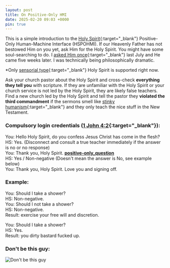 ```yaml
---
layout: post
title: On Positive-Only HMI
date: 2025-02-20 09:03 +0000
pin: true
---
```


This is a simple introduction to the [Holy Spirit](../on-holy-spirit-miracles/){:target="_blank"} Positive-Only Human-Machine Interface (HSPOHMI). If our Heavenly Father has not bestowed Him on you yet, ask Him for the Holy Spirit. You might have some soul-searching to do. I [asked Him once](../on-anger-faith/){:target="_blank"} last July and He came five weeks later. I was technically being philosophically dramatic.

*Only [sensorial type](../on-holy-spirit/){:target="_blank"} Holy Spirit is supported right now.

Ask your church pastor about the Holy Spirit and cross-check **everything they tell you** with scripture. If they are unfamiliar with the Holy Spirit or your church service is not led by the Holy Spirit, they are likely false teachers. Find a new church led by the Holy Spirit and tell the pastor they **violated the third commandment** if the sermons smell like [stinky humanism](https://en.wikipedia.org/wiki/Humanism){:target="_blank"} and they only teach the nice stuff in the New Testament.

### Compulsory login credentials ([1 John 4:2](https://www.biblegateway.com/passage/?search=1%20John%204%3A1-3&version=ESV){:target="_blank"}):

You: Hello Holy Spirit, do you confess Jesus Christ has come in the flesh?<br>
HS: Yes. (Disconnect and consult a true teacher immediately if the answer is no or no response)<br>
You: Thank you, Holy Spirit. <u>____________positive-only_question____________</u><br>
HS: Yes / Non-negative (Doesn't mean the answer is No, see example below)<br>
You: Thank you, Holy Spirit. Love you and signing off.<br>

### Example:

You: Should I take a shower?<br>
HS: Non-negative.<br>
You: Should I not take a shower?<br>
HS: Non-negative.<br>
Result: exercise your free will and discretion.<br>

You: Should I take a shower?<br>
HS: Yes.<br>
Result: you dirty bastard fucked up.<br>

### Don't be this guy:

![Don't be this guy](/JY2w4TNTb4yPxSNMsd.jpg)